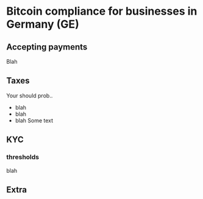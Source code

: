 # Bitcoin compliance for businesses in Germany (GE)

## Accepting payments
Blah

## Taxes
Your should prob..
* blah
* blah
* blah
Some text
## KYC
### thresholds
blah
## Extra